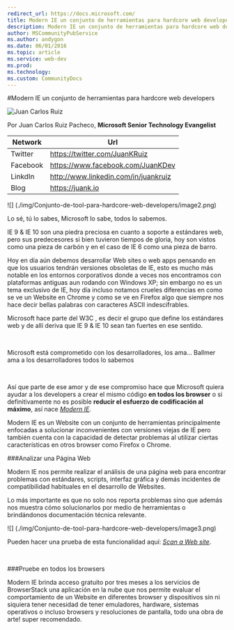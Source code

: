 ```yaml
---
redirect_url: https://docs.microsoft.com/
title: Modern IE un conjunto de herramientas para hardcore web developers
description: Modern IE un conjunto de herramientas para hardcore web developers
author: MSCommunityPubService
ms.author: andygon
ms.date: 06/01/2016
ms.topic: article
ms.service: web-dev
ms.prod: 
ms.technology:
ms.custom: CommunityDocs
---
```


#Modern IE un conjunto de herramientas para hardcore web developers

![Juan Carlos Ruiz ](http://gravatar.com/avatar/2c36e6ebd9b4d33c3e9a0362607b3e57?s=150)
<!-- -->

Por Juan Carlos Ruiz Pacheco, **Microsoft Senior Technology Evangelist**

  Network   | Url
  ----------|----------------------------------------
  Twitter   | https://twitter.com/JuanKRuiz
  Facebook  | https://www.facebook.com/JuanKDev
  LinkdIn   | http://www.linkedin.com/in/juankruiz
  Blog      | https://juank.io

![] (./img/Conjunto-de-tool-para-hardcore-web-developers/image2.png)

Lo sé, tú lo sabes, Microsoft lo sabe, todos lo sabemos.

IE 9 & IE 10 son una piedra preciosa en cuanto a soporte a estándares
web, pero sus predecesores si bien tuvieron tiempos de gloria, hoy son
vistos como una pieza de carbón y en el caso de IE 6 como una pieza de
barro.

Hoy en día aún debemos desarrollar Web sites o web apps pensando en que
los usuarios tendrán versiones obsoletas de IE, esto es mucho más
notable en los entornos corporativos donde a veces nos encontramos con
plataformas antiguas aun rodando con Windows XP; sin embargo no es un
tema exclusivo de IE, hoy día incluso notamos crueles diferencias en
como se ve un Website en Chrome y como se ve en Firefox algo que siempre
nos hace decir bellas palabras con caracteres ASCII indescifrables.

Microsoft hace parte del W3C , es decir el grupo que define los
estándares web y de allí deriva que IE 9 & IE 10 sean tan fuertes en ese
sentido.

 

Microsoft está comprometido con los desarrolladores, los ama… Ballmer
ama a los desarrolladores todos lo sabemos

 

Así que parte de ese amor y de ese compromiso hace que Microsoft quiera
ayudar a los developers a crear el mismo código **en todos los browser**
o si definitivamente no es posible **reducir el esfuerzo de codificación
al máximo**, así nace [*Modern IE*](http://www.modern.ie/).

Modern IE es un Website con un conjunto de herramientas principalmente
enfocadas a solucionar inconvenientes con versiones viejas de IE pero
también cuenta con la capacidad de detectar problemas al utilizar
ciertas características en otros browser como Firefox o Chrome.

###Analizar una Página Web


Modern IE nos permite realizar el análisis de una página web para
encontrar problemas con estándares, scripts, interfaz gráfica y demás
incidentes de compatibilidad habituales en el desarrollo de Websites.

Lo más importante es que no solo nos reporta problemas sino que además
nos muestra cómo solucionarlos por medio de herramientas o brindándonos
documentación técnica relevante.

![] (./img/Conjunto-de-tool-para-hardcore-web-developers/image3.png)

Pueden hacer una prueba de esta funcionalidad aquí: [*Scan a Web
site*](http://www.modern.ie/en-us/report).

 

###Pruebe en todos los browsers


Modern IE brinda acceso gratuito por tres meses a los servicios de
BrowserStack una aplicación en la nube que nos permite evaluar el
comportamiento de un Website en diferentes browser y dispositivos sin ni
siquiera tener necesidad de tener emuladores, hardware, sistemas
operativos o incluso browsers y resoluciones de pantalla, todo una obra
de arte! super recomendado.




